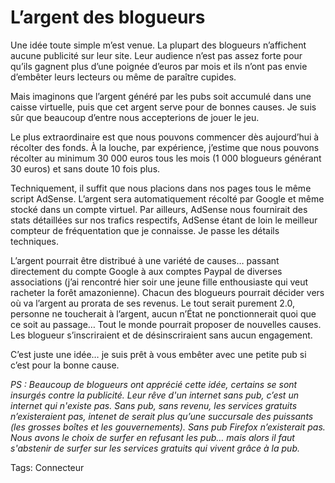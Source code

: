 # L’argent des blogueurs

Une idée toute simple m’est venue. La plupart des blogueurs n’affichent aucune publicité sur leur site. Leur audience n’est pas assez forte pour qu’ils gagnent plus d’une poignée d’euros par mois et ils n’ont pas envie d’embêter leurs lecteurs ou même de paraître cupides.

Mais imaginons que l’argent généré par les pubs soit accumulé dans une caisse virtuelle, puis que cet argent serve pour de bonnes causes. Je suis sûr que beaucoup d’entre nous accepterions de jouer le jeu.

Le plus extraordinaire est que nous pouvons commencer dès aujourd’hui à récolter des fonds. À la louche, par expérience, j’estime que nous pouvons récolter au minimum 30 000 euros tous les mois (1 000 blogueurs générant 30 euros) et sans doute 10 fois plus.

Techniquement, il suffit que nous placions dans nos pages tous le même script AdSense. L’argent sera automatiquement récolté par Google et même stocké dans un compte virtuel. Par ailleurs, AdSense nous fournirait des stats détaillées sur nos trafics respectifs, AdSense étant de loin le meilleur compteur de fréquentation que je connaisse. Je passe les détails techniques.

L’argent pourrait être distribué à une variété de causes… passant directement du compte Google à aux comptes Paypal de diverses associations (j’ai rencontré hier soir une jeune fille enthousiaste qui veut racheter la forêt amazonienne). Chacun des blogueurs pourrait décider vers où va l’argent au prorata de ses revenus. Le tout serait purement 2.0, personne ne toucherait à l’argent, aucun n’État ne ponctionnerait quoi que ce soit au passage… Tout le monde pourrait proposer de nouvelles causes. Les blogueur s’inscriraient et de désinscriraient sans aucun engagement.

C’est juste une idée… je suis prêt à vous embêter avec une petite pub si c’est pour la bonne cause.

*PS : Beaucoup de blogueurs ont apprécié cette idée, certains se sont insurgés contre la publicité. Leur rêve d'un internet sans pub, c’est un internet qui n'existe pas. Sans pub, sans revenu, les services gratuits n’existeraient pas, intenet de serait plus qu’une succursale des puissants (les grosses boîtes et les gouvernements). Sans pub Firefox n’existerait pas. Nous avons le choix de surfer en refusant les pub… mais alors il faut s'abstenir de surfer sur les services gratuits qui vivent grâce à la pub.*

Tags: Connecteur